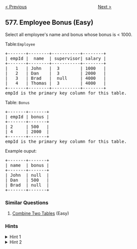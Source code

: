 <!--|This file generated by command(leetcode description); DO NOT EDIT.    |-->
<!--+----------------------------------------------------------------------+-->
<!--|@author    Openset <openset.wang@gmail.com>                           |-->
<!--|@link      https://github.com/openset                                 |-->
<!--|@home      https://github.com/openset/leetcode                        |-->
<!--+----------------------------------------------------------------------+-->

[< Previous](https://github.com/openset/leetcode/tree/master/problems/out-of-boundary-paths "Out of Boundary Paths")
　　　　　　　　　　　　　　　　
[Next >](https://github.com/openset/leetcode/tree/master/problems/get-highest-answer-rate-question "Get Highest Answer Rate Question")

## 577. Employee Bonus (Easy)

<p>
Select all employee's name and bonus whose bonus is < 1000.
</p>
<p>
Table:<code>Employee </code>
</p>

<pre>
+-------+--------+-----------+--------+
| empId |  name  | supervisor| salary |
+-------+--------+-----------+--------+
|   1   | John   |  3        | 1000   |
|   2   | Dan    |  3        | 2000   |
|   3   | Brad   |  null     | 4000   |
|   4   | Thomas |  3        | 4000   |
+-------+--------+-----------+--------+
empId is the primary key column for this table.
</pre>

<p>
Table: <code>Bonus</code></p>
<pre>
+-------+-------+
| empId | bonus |
+-------+-------+
| 2     | 500   |
| 4     | 2000  |
+-------+-------+
empId is the primary key column for this table.
</pre>
<p>
Example ouput: 
</p>
<pre>
+-------+-------+
| name  | bonus |
+-------+-------+
| John  | null  |
| Dan   | 500   |
| Brad  | null  |
+-------+-------+
</pre>

### Similar Questions
  1. [Combine Two Tables](https://github.com/openset/leetcode/tree/master/problems/combine-two-tables) (Easy)

### Hints
<details>
<summary>Hint 1</summary>
If the EmpId in table Employee has no match in table Bonus, we consider that the corresponding bonus is null and null is smaller than 1000.
</details>
<details>
<summary>Hint 2</summary>
Inner join is the default join, we can solve the mismatching problem by using outer join.
</details>
